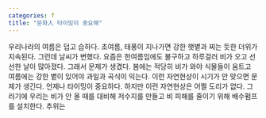 ```yaml
---
categories: f
title: "문화人 타이밍이 중요해"
---
```

우리나라의 여름은 덥고 습하다. 초여름, 태풍이 지나가면 강한 햇볕과 찌는 듯한 더위가 지속된다. 그런데 날씨가 변했다. 요즘은 한여름임에도 불구하고 하루걸러 비가 오고 선선한 날이 많아졌다. 그래서 문제가 생겼다. 봄에는 적당히 비가 와야 식물들이 움트고 여름에는 강한 볕이 있어야 과일과 곡식이 익는다. 이런 자연현상이 시기가 안 맞으면 문제가 생긴다. 언제나 타이밍이 중요하다. 하지만 이런 자연현상은 어쩔 도리가 없다. 그러기에 우리는 비가 안 올 때를 대비해 저수지를 만들고 비 피해를 줄이기 위해 배수펌프를 설치한다. 추위는